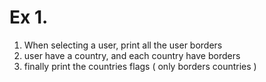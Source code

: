 # Ex 1.

1. When selecting a user, print all the user borders
2. user have a country, and each country have borders
3. finally print the countries flags ( only borders countries )
